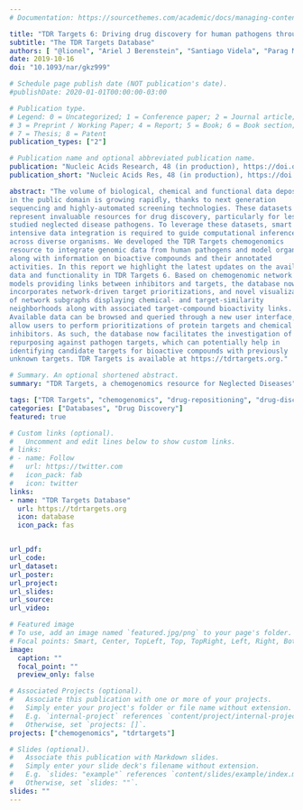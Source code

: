 ```yaml
---
# Documentation: https://sourcethemes.com/academic/docs/managing-content/

title: "TDR Targets 6: Driving drug discovery for human pathogens through intensive chemogenomic data integration"
subtitle: "The TDR Targets Database"
authors: [ "@lionel", "Ariel J Berenstein", "Santiago Videla", "Parag Maru", "Dhanasekaran Shanmugam", "Ariel Chernomoretz", "@fernan"]
date: 2019-10-16
doi: "10.1093/nar/gkz999"

# Schedule page publish date (NOT publication's date).
#publishDate: 2020-01-01T00:00:00-03:00

# Publication type.
# Legend: 0 = Uncategorized; 1 = Conference paper; 2 = Journal article;
# 3 = Preprint / Working Paper; 4 = Report; 5 = Book; 6 = Book section;
# 7 = Thesis; 8 = Patent
publication_types: ["2"]

# Publication name and optional abbreviated publication name.
publication: "Nucleic Acids Research, 48 (in production), https://doi.org/10.1093/nar/gkz999"
publication_short: "Nucleic Acids Res, 48 (in production), https://doi.org/10.1093/nar/gkz999"

abstract: "The volume of biological, chemical and functional data deposited
in the public domain is growing rapidly, thanks to next generation
sequencing and highly-automated screening technologies. These datasets
represent invaluable resources for drug discovery, particularly for less
studied neglected disease pathogens. To leverage these datasets, smart and
intensive data integration is required to guide computational inferences
across diverse organisms. We developed the TDR Targets chemogenomics
resource to integrate genomic data from human pathogens and model organisms
along with information on bioactive compounds and their annotated
activities. In this report we highlight the latest updates on the available
data and functionality in TDR Targets 6. Based on chemogenomic network
models providing links between inhibitors and targets, the database now
incorporates network-driven target prioritizations, and novel visualizations
of network subgraphs displaying chemical- and target-similarity
neighborhoods along with associated target-compound bioactivity links.
Available data can be browsed and queried through a new user interface, that
allow users to perform prioritizations of protein targets and chemical
inhibitors. As such, the database now facilitates the investigation of drug
repurposing against pathogen targets, which can potentially help in
identifying candidate targets for bioactive compounds with previously
unknown targets. TDR Targets is available at https://tdrtargets.org."

# Summary. An optional shortened abstract.
summary: "TDR Targets, a chemogenomics resource for Neglected Diseases"

tags: ["TDR Targets", "chemogenomics", "drug-repositioning", "drug-discovery", "multilayer-networks", "neglected diseases"]
categories: ["Databases", "Drug Discovery"]
featured: true

# Custom links (optional).
#   Uncomment and edit lines below to show custom links.
# links:
# - name: Follow
#   url: https://twitter.com
#   icon_pack: fab
#   icon: twitter
links:
- name: "TDR Targets Database"
  url: https://tdrtargets.org
  icon: database
  icon_pack: fas


url_pdf:
url_code:
url_dataset:
url_poster:
url_project:
url_slides:
url_source:
url_video:

# Featured image
# To use, add an image named `featured.jpg/png` to your page's folder. 
# Focal points: Smart, Center, TopLeft, Top, TopRight, Left, Right, BottomLeft, Bottom, BottomRight.
image:
  caption: ""
  focal_point: ""
  preview_only: false

# Associated Projects (optional).
#   Associate this publication with one or more of your projects.
#   Simply enter your project's folder or file name without extension.
#   E.g. `internal-project` references `content/project/internal-project/index.md`.
#   Otherwise, set `projects: []`.
projects: ["chemogenomics", "tdrtargets"]

# Slides (optional).
#   Associate this publication with Markdown slides.
#   Simply enter your slide deck's filename without extension.
#   E.g. `slides: "example"` references `content/slides/example/index.md`.
#   Otherwise, set `slides: ""`.
slides: ""
---
```

